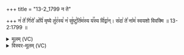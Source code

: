+++
title = "13-2_1799 न ते"

+++
न꣢ ते꣣ गि꣢रो꣣ अ꣡पि꣢ मृष्ये तु꣣र꣢स्य꣣ न꣡ सु꣢ष्टु꣣ति꣡म꣢स्य य꣢꣯स्य वि꣣द्वा꣢न्। स꣡दा꣢ ते꣣ ना꣡म꣢ स्वयशो विवक्मि ॥ 13-2:1799 ॥

<details><summary>मूलम् (VC)</summary>

न꣢ ते꣣ गि꣢रो꣣ अ꣡पि꣢ मृष्ये तु꣣र꣢स्य꣣ न꣡ सु꣢ष्टु꣣ति꣡म꣢सु꣣꣬र्य꣢꣯स्य वि꣣द्वा꣢न् । स꣡दा꣢ ते꣣ ना꣡म꣢ स्वयशो विवक्मि ॥१७९९॥
</details>

<details><summary>विस्वर-मूलम् (VC)</summary>

न ते गिरो अपि मृष्ये तुरस्य न सुष्टुतिमसुर्यस्य विद्वान् । सदा ते नाम स्वयशो विवक्मि ॥१७९९॥
</details>